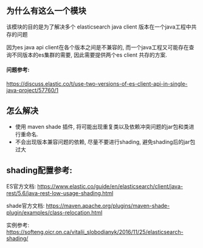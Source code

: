 ## 为什么有这么一个模块
该模块的目的是为了解决多个 elasticsearch java client 版本在一个java工程中共存的问题

因为es java api client在各个版本之间是不兼容的, 而一个java工程又可能存在查询不同版本的es集群的需要, 因此需要提供两个es client 共存的方案.
#### 问题参考:
https://discuss.elastic.co/t/use-two-versions-of-es-client-api-in-single-java-project/57760/1


## 怎么解决
- 使用 maven shade 插件, 将可能出现重复类以及依赖冲突问题的jar包和类进行重命名.
- 不会出现版本兼容问题的依赖, 尽量不要进行shading, 避免shading后的jar包过大


## shading配置参考:
ES官方文档: https://www.elastic.co/guide/en/elasticsearch/client/java-rest/5.6/java-rest-low-usage-shading.html

shade官方文档: https://maven.apache.org/plugins/maven-shade-plugin/examples/class-relocation.html

实例参考: https://softeng.oicr.on.ca/vitalii_slobodianyk/2016/11/25/elasticsearch-shading/